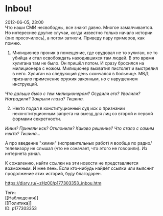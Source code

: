 Inbou!
=======

   
 2012-06-05, 23:00   
  Что наши СМИ несвободны, все знают давно. Многое замалчивается. Но интереснее другие случаи, когда известно только начало истории (оно просочилось), а потом затихли. Приведу пару примеров, как помню.   
   
 1. Милиционер проник в помещение, где орудовал не то хулиган, не то убийца и стал освобождать находившихся там людей. В это время хулигана там не было. Он пришёл потом. И сразу бросился на милиционера с ножом. Милиционер выхватил пистолет и выстрелил в него. Хулиган на следующий день скончался в больнице. МВД признало применение оружия законным, но с нарушением инструкций.   
   
  *Что дальше было с тем милиционером? Осудили его? Уволили? Наградили? Закрыли глаза? Тишина.*    
   
 2. Некто подал в конституционный суд иск о признании неконституционным запрета на выезд для лиц со второй и первой формами секретности.   
   
  *Ииии? Приняли иск? Отклонили? Каково решение? Что стало с самим некто? Тишина...*    
   
 А про введение "химии" (исправительных работ) я вообще по радио/телевизору не слышал (что не означает, что этого не говорили). Из интернета узнал.   
   
  К сожалению, найти ссылки на эти новости не представляется возможным. И мне лень. Если кто-нибудь найдёт ссылки или выяснит продолжение этих историй, буду благодарен.    
    
 <https://diary.ru/~zHz00/p177303353_inbou.htm>   
   
 Теги:   
 [[Наблюдения]]   
 [[Политика]]   
 ID: p177303353